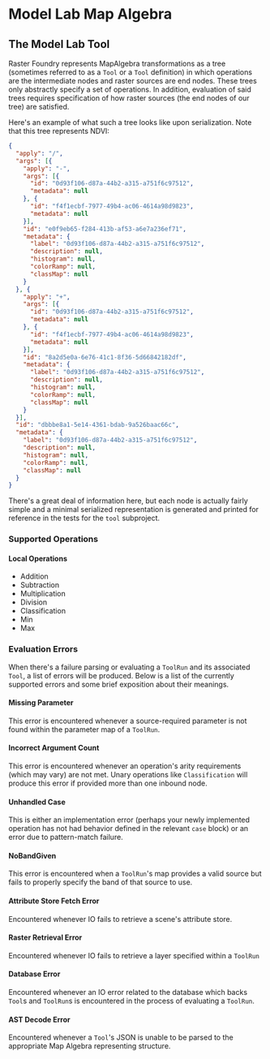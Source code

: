 # Model Lab Map Algebra

## The Model Lab Tool

Raster Foundry represents MapAlgebra transformations as a tree
(sometimes referred to as a `Tool` or a `Tool` definition) in which
operations are the intermediate nodes and raster sources are end nodes.
These trees only abstractly specify a set of operations. In addition,
evaluation of said trees requires specification of how raster sources
(the end nodes of our tree) are satisfied.

Here's an example of what such a tree looks like upon serialization.
Note that this tree represents NDVI:
```json
{
  "apply": "/",
  "args": [{
    "apply": "-",
    "args": [{
      "id": "0d93f106-d87a-44b2-a315-a751f6c97512",
      "metadata": null
    }, {
      "id": "f4f1ecbf-7977-49b4-ac06-4614a98d9823",
      "metadata": null
    }],
    "id": "e0f9eb65-f284-413b-af53-a6e7a236ef71",
    "metadata": {
      "label": "0d93f106-d87a-44b2-a315-a751f6c97512",
      "description": null,
      "histogram": null,
      "colorRamp": null,
      "classMap": null
    }
  }, {
    "apply": "+",
    "args": [{
      "id": "0d93f106-d87a-44b2-a315-a751f6c97512",
      "metadata": null
    }, {
      "id": "f4f1ecbf-7977-49b4-ac06-4614a98d9823",
      "metadata": null
    }],
    "id": "8a2d5e0a-6e76-41c1-8f36-5d66842182df",
    "metadata": {
      "label": "0d93f106-d87a-44b2-a315-a751f6c97512",
      "description": null,
      "histogram": null,
      "colorRamp": null,
      "classMap": null
    }
  }],
  "id": "dbbbe8a1-5e14-4361-bdab-9a526baac66c",
  "metadata": {
    "label": "0d93f106-d87a-44b2-a315-a751f6c97512",
    "description": null,
    "histogram": null,
    "colorRamp": null,
    "classMap": null
  }
}
```

There's a great deal of information here, but each node is actually
fairly simple and a minimal serialized representation is generated and
printed for reference in the tests for the `tool` subproject.


### Supported Operations

#### Local Operations
- Addition
- Subtraction
- Multiplication
- Division
- Classification
- Min
- Max


### Evaluation Errors

When there's a failure parsing or evaluating a `ToolRun` and its
associated `Tool`, a list of errors will be produced. Below is a list of
the currently supported errors and some brief exposition about their
meanings.

#### Missing Parameter
This error is encountered whenever a source-required parameter is not found
within the parameter map of a `ToolRun`.

#### Incorrect Argument Count
This error is encountered whenever an operation's arity requirements
(which may vary) are not met. Unary operations like `Classification`
will produce this error if provided more than one inbound node.

#### Unhandled Case
This is either an implementation error (perhaps your newly implemented
operation has not had behavior defined in the relevant `case` block) or
an error due to pattern-match failure.

#### NoBandGiven
This error is encountered when a `ToolRun`'s map provides a valid source but
fails to properly specify the band of that source to use.

#### Attribute Store Fetch Error
Encountered whenever IO fails to retrieve a scene's attribute store.

#### Raster Retrieval Error
Encountered whenever IO fails to retrieve a layer specified within a
`ToolRun`

#### Database Error
Encountered whenever an IO error related to the database which backs
`Tool`s and `ToolRun`s is encountered in the process of evaluating a
`ToolRun`.

#### AST Decode Error
Encountered whenever a `Tool`'s JSON is unable to be parsed to the
appropriate Map Algebra representing structure.


